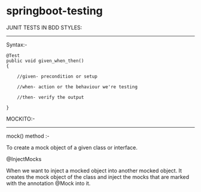 # springboot-testing

JUNIT TESTS IN BDD STYLES:
_________________________
Syntax:-

    @Test
    public void given_when_then()
    {
    
        //given- precondition or setup

        //when- action or the behaviour we're testing

        //then- verify the output

    }

MOCKITO:-
__________

mock() method :- 

To create a mock object of a given class or interface.

@InjectMocks

When we want to inject a mocked object into another mocked object.
It creates the mock object of the class and inject the mocks that are marked with the annotation @Mock into it.
